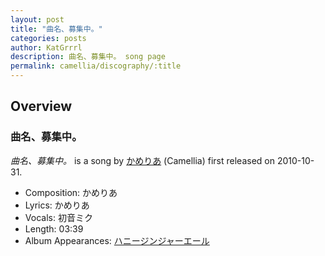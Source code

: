 ```yaml
---
layout: post
title: "曲名、募集中。"
categories: posts
author: KatGrrrl
description: 曲名、募集中。 song page
permalink: camellia/discography/:title
---
```


## Overview

### 曲名、募集中。

*曲名、募集中。* is a song by [かめりあ](/camellia) (Camellia) first released on 2010-10-31.

* Composition: かめりあ
* Lyrics: かめりあ
* Vocals: 初音ミク
* Length: 03:39
* Album Appearances: [ハニージンジャーエール](/camellia/albums/honey-ginjer-ale)
